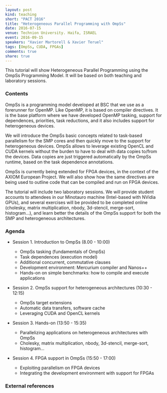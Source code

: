 ```yaml
---
layout: post
kind: teaching
short: "PACT 2016"
title: "Heterogeneous Parallel Programming with OmpSs"
date: 2016-07-15
venue: Technion University. Haifa, ISRAEL
event: 2016-09-15
speakers: "Xavier Martorell & Xavier Teruel"
tags: [OmpSs, CUDA, FPGAs]
comments: true
share: true
---
```


This tutorial will show Heterogeneous Parallel Programming using the OmpSs
Programming Model. It will be based on both teaching and laboratory sessions. 


### Contents

OmpSs is a programming model developed at BSC that we use as a forerunner for
OpenMP. Like OpenMP, it is based on compiler directives. It is the base
platform where we have developed OpenMP tasking, support for dependences,
priorities, task reductions, and it also includes support for heterogeneous
devices.

We will introduce the OmpSs basic concepts related to task-based parallelism
for the SMP cores and then quickly move to the support for heterogeneous
devices. OmpSs allows to leverage existing OpenCL and CUDA kernels without the
burden to have to deal with data copies to/from the devices. Data copies are
just triggered automatically by the OmpSs runtime, based on the task dependence
annotations.

OmpSs is currently being extended for FPGA devices, in the context of the AXIOM
European Project. We will also show how the same directives are being used to
outline code that can be compiled and run on FPGA devices.

The tutorial will include two laboratory sessions. We will provide student
accounts to attendees in our Minotauro machine (Intel-based with NVidia GPUs),
and several exercises will be provided to be completed online (cholesky, matrix
multiplication, nbody, 3d-stencil, merge-sort, histogram...), and learn better
the details of the OmpSs support for both the SMP and heterogeneous
architectures.

### Agenda

 * Session 1. Introduction to OmpSs (8.00 - 10:00)
   * OmpSs tasking (fundamentals of OmpSs)
   * Task dependences (execution model)
   * Additional concurrent, commutative clauses
   * Development environment: Mercurium compiler and Nanos++
   * Hands-on on simple benchmarks: how to compile and execute applications
   
 * Session 2. OmpSs support for heterogeneous architectures (10:30 - 12:15)
   * OmpSs target extensions
   * Automatic data transfers, software cache
   * Leveraging CUDA and OpenCL kernels
   
 * Session 3. Hands-on (13:50 - 15:35)
   * Parallelizing applications on heterogeneous architectures with OmpSs
   * Cholesky, matrix multiplication, nbody, 3d-stencil, merge-sort, histogram...
  
 * Session 4. FPGA support in OmpSs (15:50 - 17:00)
   * Exploiting parallelism on FPGA devices
   * Integrating the development environment with support for FPGAs

### External references


